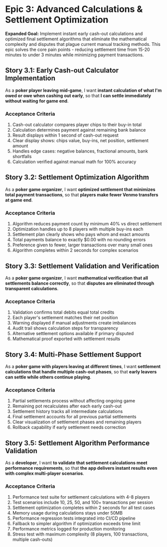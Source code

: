 # Epic 3: Advanced Calculations & Settlement Optimization

**Expanded Goal:** Implement instant early cash-out calculations and optimized final settlement algorithms that eliminate the mathematical complexity and disputes that plague current manual tracking methods. This epic solves the core pain points - reducing settlement time from 15-20 minutes to under 3 minutes while minimizing payment transactions.

## Story 3.1: Early Cash-out Calculator Implementation

As a **poker player leaving mid-game**,
I want **instant calculation of what I'm owed or owe when cashing out early**,
so that **I can settle immediately without waiting for game end**.

### Acceptance Criteria
1. Cash-out calculator compares player chips to their buy-in total
2. Calculation determines payment against remaining bank balance
3. Result displays within 1 second of cash-out request
4. Clear display shows: chips value, buy-ins, net position, settlement amount
5. Handles edge cases: negative balances, fractional amounts, bank shortfalls
6. Calculation verified against manual math for 100% accuracy

## Story 3.2: Settlement Optimization Algorithm

As a **poker game organizer**,
I want **optimized settlement that minimizes total payment transactions**,
so that **players make fewer Venmo transfers at game end**.

### Acceptance Criteria
1. Algorithm reduces payment count by minimum 40% vs direct settlement
2. Optimization handles up to 8 players with multiple buy-ins each
3. Settlement plan clearly shows who pays whom and exact amounts
4. Total payments balance to exactly $0.00 with no rounding errors
5. Preference given to fewer, larger transactions over many small ones
6. Algorithm completes within 2 seconds for complex scenarios

## Story 3.3: Settlement Validation and Verification

As a **poker game organizer**,
I want **mathematical verification that all settlements balance correctly**,
so that **disputes are eliminated through transparent calculations**.

### Acceptance Criteria
1. Validation confirms total debits equal total credits
2. Each player's settlement matches their net position
3. Warning displayed if manual adjustments create imbalances
4. Audit trail shows calculation steps for transparency
5. Alternative settlement options available if primary disputed
6. Mathematical proof exported with settlement results

## Story 3.4: Multi-Phase Settlement Support

As a **poker game with players leaving at different times**,
I want **settlement calculations that handle multiple cash-out phases**,
so that **early leavers can settle while others continue playing**.

### Acceptance Criteria
1. Partial settlements process without affecting ongoing game
2. Remaining pot recalculates after each early cash-out
3. Settlement history tracks all intermediate calculations
4. Final settlement accounts for all previous partial settlements
5. Clear visualization of settlement phases and remaining players
6. Rollback capability if early settlement needs correction

## Story 3.5: Settlement Algorithm Performance Validation

As a **developer**,
I want **to validate that settlement calculations meet performance requirements**,
so that **the app delivers instant results even with complex multi-player scenarios**.

### Acceptance Criteria
1. Performance test suite for settlement calculations with 4-8 players
2. Test scenarios include 10, 25, 50, and 100+ transactions per session
3. Settlement optimization completes within 2 seconds for all test cases
4. Memory usage during calculations stays under 50MB
5. Performance regression tests integrated into CI/CD pipeline
6. Fallback to simpler algorithm if optimization exceeds time limit
7. Performance metrics logged for production monitoring
8. Stress test with maximum complexity (8 players, 100 transactions, multiple cash-outs)

